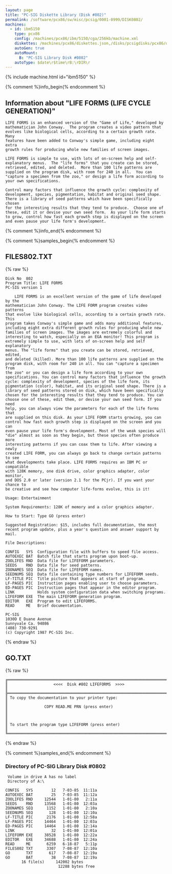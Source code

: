 ```yaml
---
layout: page
title: "PC-SIG Diskette Library (Disk #802)"
permalink: /software/pcx86/sw/misc/pcsig/0001-0999/DISK0802/
machines:
  - id: ibm5150
    type: pcx86
    config: /machines/pcx86/ibm/5150/cga/256kb/machine.xml
    diskettes: /machines/pcx86/diskettes.json,/disks/pcsigdisks/pcx86/diskettes.json
    autoGen: true
    autoMount:
      B: "PC-SIG Library Disk #0802"
    autoType: $date\r$time\rB:\rDIR\r
---
```


{% include machine.html id="ibm5150" %}

{% comment %}info_begin{% endcomment %}

## Information about "LIFE FORMS (LIFE CYCLE GENERATION)"

    LIFE FORMS is an enhanced version of the "Game of Life," developed by
    mathematician John Conway.  The program creates a video pattern that
    evolves like biological cells, according to a certain growth rate. Many
    features have been added to Conway's simple game, including eight extra
    growth rules for producing whole new families of screen images.
    
    LIFE FORMS is simple to use, with lots of on-screen help and self-
    explanatory menus.  The "life forms" that you create can be stored,
    retrieved, edited, and deleted.  More than 100 life patterns are
    supplied on the program disk, with room for 240 in all.  You can
    "capture a specimen from the zoo," or design a life form according to
    your own specifications.
    
    Control many factors that influence the growth cycle: complexity of
    development, species, pigmentation, habitat and original seed shape.
    There is a library of seed patterns which have been specifically chosen
    for the interesting results that they tend to produce.  Choose one of
    these, edit it or devise your own seed form.  As your life form starts
    to grow, control how fast each growth step is displayed on the screen
    and even pause your life form's development.
{% comment %}info_end{% endcomment %}

{% comment %}samples_begin{% endcomment %}

## FILES802.TXT

{% raw %}
```
Disk No  802
Program Title: LIFE FORMS
PC-SIG version 1
 
    LIFE FORMS is an excellent version of the game of life developed by the
mathematician John Conway. The LIFE FORM program creates video patterns
that evolve like biological cells, according to a certain growth rate. This
program takes Conway's simple game and adds many additional features,
including eight extra different growth rules for producing whole new
families of screen images. The images are extremely colorful and
interesting to watch, especially on an EGA monitor! This program is
extremely simple to use, with lots of on-screen help and self explanatory
menus. The "life forms" that you create can be stored, retrieved, edited,
and deleted (killed). More than 100 life patterns are supplied on the
program disk, with room for 240 in all. You can "capture a specimen from
the zoo" or you can design a life form according to your own
specifications. You can control many factors that influence the growth
cycle: complexity of development, species of the life form, its
pigmentation (color), habitat, and its original seed shape. There is a
library of seed patterns stored on disk, which have been specifically
chosen for the interesting results that they tend to produce. You can
choose one of these, edit them, or devise your own seed form. If you need
help, you can always view the parameters for each of the life forms that
are supplied on this disk. As your LIFE FORM starts growing, you can
control how fast each growth step is displayed on the screen and you can
even pause your life form's development. Most of the weak species will
"die" almost as soon as they begin, but these species often produce more
interesting patterns if you can coax them to life. After viewing a newly
created LIFE FORM, you can always go back to change certain patterns to see
what developments take place. LIFE FORMS requires an IBM PC or compatible
with 128K memory, one disk drive, color graphics adapter, color monitor,
and DOS 2.0 or later (version 2.1 for the PCjr). If you want your chance to
be creative and see how computer life-forms evolve, this is it!
 
Usage: Entertainment
 
System Requirements: 128K of memory and a color graphics adapter.
 
How to Start: Type GO (press enter)
 
Suggested Registration: $15, includes full documentation, the most
recent program update, plus a year's question and answer support by mail.
 
File Descriptions:
 
CONFIG   SYS  Configuration file with buffers to speed file access.
AUTOEXEC BAT  Batch file that starts program upon boot-up.
ZOOLIFES RND  Data file for LIFEFORM parameters.
SEEDS    RND  Data file for seed patterns.
ZOONAMES SEQ  Data file for LIFEFORM names.
SEEDNUMS SEQ  Data file containing type numbers for LIFEFORM seeds.
LF-TITLE PIC  Title picture that appears at start of program.
LF-PAGES PIC  Instruction pages enabling user to choose parameters.
ED-PAGES PIC  Instruction pages that appear in the editor program.
LINK          Holds system configuration data when switching programs.
LIFEFORM EXE  The main LIFEFORM generation program.
EDITOR   EXE  Program to edit LIFEFORMS.
READ     ME   Brief documentation.
 
PC-SIG
1030D E Duane Avenue
Sunnyvale Ca. 94086
(408) 730-9291
(c) Copyright 1987 PC-SIG Inc.

```
{% endraw %}

## GO.TXT

{% raw %}
```
╔═════════════════════════════════════════════════════════════════════════╗
║                    <<<<  Disk #802 LIFEFORMS  >>>>                      ║
╠═════════════════════════════════════════════════════════════════════════╣
║ To copy the documentation to your printer type:                         ║
║                COPY READ.ME PRN (press enter)                           ║
║                                                                         ║
║ To start the program type LIFEFORM (press enter)                        ║
╚═════════════════════════════════════════════════════════════════════════╝
```
{% endraw %}

{% comment %}samples_end{% endcomment %}

### Directory of PC-SIG Library Disk #0802

     Volume in drive A has no label
     Directory of A:\

    CONFIG   SYS        12   7-03-85  11:11a
    AUTOEXEC BAT        25   7-03-85  11:12a
    ZOOLIFES RND     12544   1-01-80   2:11a
    SEEDS    RND     13568   1-01-80  12:03a
    ZOONAMES SEQ      1152   1-01-80   2:10a
    SEEDNUMS SEQ       128   1-01-80  12:10a
    LF-TITLE PIC      2176   1-01-80  12:58a
    LF-PAGES PIC     14464   1-01-80  12:03a
    ED-PAGES PIC     14464   1-01-80  12:14a
    LINK                32   1-01-80  12:01a
    LIFEFORM EXE     38528   1-01-80  12:22a
    EDITOR   EXE     34688   1-01-80  12:24a
    READ     ME       6259   6-18-87   5:11p
    FILES802 TXT      3307   7-08-87  12:10a
    GO       TXT       617   7-08-87  12:19a
    GO       BAT        38   7-08-87  12:19a
           16 file(s)     142002 bytes
                           12288 bytes free
